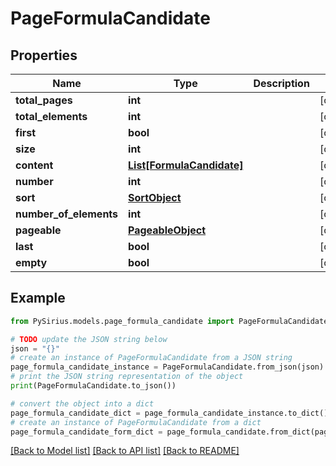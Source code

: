 # PageFormulaCandidate


## Properties

Name | Type | Description | Notes
------------ | ------------- | ------------- | -------------
**total_pages** | **int** |  | [optional] 
**total_elements** | **int** |  | [optional] 
**first** | **bool** |  | [optional] 
**size** | **int** |  | [optional] 
**content** | [**List[FormulaCandidate]**](FormulaCandidate.md) |  | [optional] 
**number** | **int** |  | [optional] 
**sort** | [**SortObject**](SortObject.md) |  | [optional] 
**number_of_elements** | **int** |  | [optional] 
**pageable** | [**PageableObject**](PageableObject.md) |  | [optional] 
**last** | **bool** |  | [optional] 
**empty** | **bool** |  | [optional] 

## Example

```python
from PySirius.models.page_formula_candidate import PageFormulaCandidate

# TODO update the JSON string below
json = "{}"
# create an instance of PageFormulaCandidate from a JSON string
page_formula_candidate_instance = PageFormulaCandidate.from_json(json)
# print the JSON string representation of the object
print(PageFormulaCandidate.to_json())

# convert the object into a dict
page_formula_candidate_dict = page_formula_candidate_instance.to_dict()
# create an instance of PageFormulaCandidate from a dict
page_formula_candidate_form_dict = page_formula_candidate.from_dict(page_formula_candidate_dict)
```
[[Back to Model list]](../README.md#documentation-for-models) [[Back to API list]](../README.md#documentation-for-api-endpoints) [[Back to README]](../README.md)


